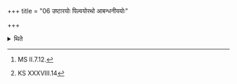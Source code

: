 +++
title = "06 उष्टारयोः पिल्वयोरथो आबन्धनीययोः"

+++

<details><summary>थिते</summary>

6. Having addressed the yoked oxen with uṣṭārayoḥ pilvayoḥ....[^1] he raises the pole and the plough with udasthād gojit....[^2]  

[^1]: MS II.7.12.  

[^2]: KS XXXVIII.14   
</details>
